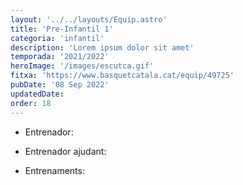 ```yaml
---
layout: '../../layouts/Equip.astro'
title: 'Pre-Infantil 1'
categoria: 'infantil'
description: 'Lorem ipsum dolor sit amet'
temporada: '2021/2022'
heroImage: '/images/escutca.gif'
fitxa: 'https://www.basquetcatala.cat/equip/49725'
pubDate: '08 Sep 2022'
updatedDate:
order: 18
---
```


- Entrenador:

- Entrenador ajudant:

- Entrenaments:
